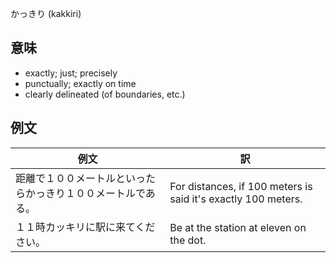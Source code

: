 かっきり (kakkiri)

## 意味

+ exactly; just; precisely​
+ punctually; exactly on time
+ clearly delineated (of boundaries, etc.)​

## 例文

|例文|訳|
| --- | --- |
|距離で１００メートルといったらかっきり１００メートルである。|For distances, if 100 meters is said it's exactly 100 meters.|
|１１時カッキリに駅に来てください。|Be at the station at eleven on the dot.|